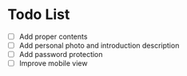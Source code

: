 # Todo List

- [ ] Add proper contents
- [ ] Add personal photo and introduction description
- [ ] Add password protection
- [ ] Improve mobile view
